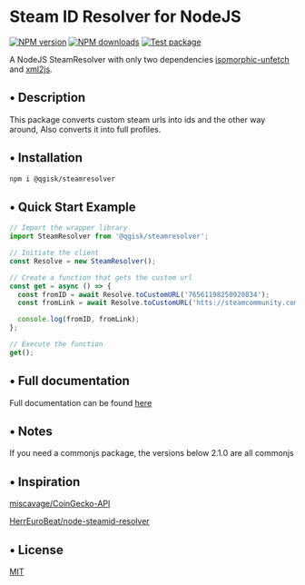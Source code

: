 # Steam ID Resolver for NodeJS

<span class="badge-npmversion"><a href="https://www.npmjs.com/package/@qgisk/steamresolver" title="View this project on NPM"><img src="https://img.shields.io/npm/v/@qgisk/steamresolver.svg" alt="NPM version"/></a></span>
<span class="badge-npmdownloads"><a href="https://www.npmjs.org/package/@qgisk/steamresolver" title="View this project on NPM"><img src="https://img.shields.io/npm/dm/@qgisk/steamresolver.svg" alt="NPM downloads" /></a></span>
[![Test package](https://github.com/QGIsK/steamResolver/actions/workflows/test.js.yml/badge.svg?branch=main)](https://github.com/QGIsK/steamResolver/actions/workflows/test.js.yml)

A NodeJS SteamResolver with only two dependencies [isomorphic-unfetch](https://www.npmjs.com/package/isomorphic-unfetch) and [xml2js](https://www.npmjs.com/package/xml2js).

## • Description

This package converts custom steam urls into ids and the other way around, Also converts it into full profiles.

## • Installation

```bash
npm i @qgisk/steamresolver
```

## • Quick Start Example

```javascript
// Import the wrapper library
import SteamResolver from '@qgisk/steamresolver';

// Initiate the client
const Resolve = new SteamResolver();

// Create a function that gets the custom url
const get = async () => {
  const fromID = await Resolve.toCustomURL('76561198250920834');
  const fromLink = await Resolve.toCustomURL('htts://steamcommunity.com/profiles/76561198250920834');

  console.log(fromID, fromLink);
};

// Execute the function
get();
```

## • Full documentation

Full documentation can be found [here](https://steamresolver.docs.demiann.dev)

## • Notes
If you need a commonjs package, the versions below 2.1.0 are all commonjs

## • Inspiration

[miscavage/CoinGecko-API](https://github.com/miscavage/CoinGecko-API/)

[HerrEuroBeat/node-steamid-resolver](https://github.com/HerrEurobeat/node-steamid-resolver/)

## • License

[MIT](LICENSE)
